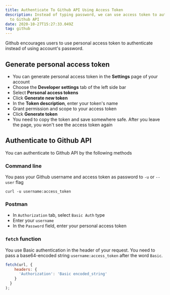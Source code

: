 ```yaml
---
title: Authenticate To Github API Using Access Token
description: Instead of typing password, we can use access token to authenticate
  to Github API
date: 2020-10-27T15:27:33.049Z
tag: github
---
```

Github encourages users to use personal access token to authenticate instead of using account's password.

## Generate personal access token

* You can generate personal access token in the **Settings** page of your account
* Choose the **Developer settings** tab of the left side bar
* Select **Personal access tokens**
* Click **Generate new token**
* In the **Token description**, enter your token's name
* Grant permission and scope to your access token
* Click **Generate token**
* You need to copy the token and save somewhere safe. After you leave the page, you won't see the access token again

## Authenticate to Github API

You can authenticate to Github API by the following methods

### Command line

You pass your Github username and access token as password to `-u` or `--user` flag

```
curl -u username:access_token
```

### Postman

* In `Authorization` tab, select `Basic Auth` type
* Enter your `username`
* In the `Password` field, enter your personal access token 

### `fetch` function

You use Basic authentication in the header of your request. You need to pass a base64-encoded string `username:access_token` after the word `Basic`. 

```javascript
fetch(url, {
    headers: {
      'Authorization': 'Basic encoded_string'
    }
  }
);
```